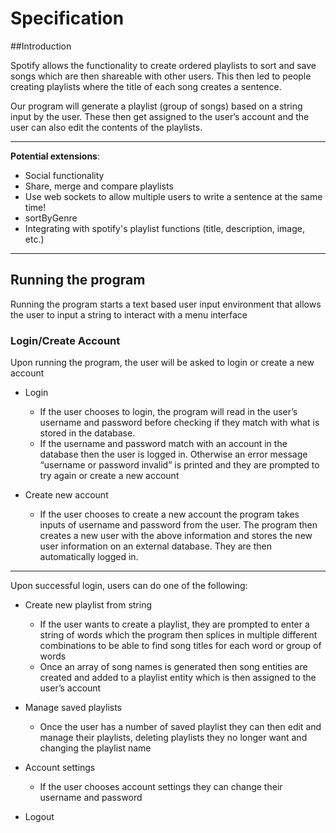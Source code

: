 # Specification


##Introduction

Spotify allows the functionality to create ordered playlists to sort and save songs which are then shareable with other users. This then led to people creating playlists where the title of each song creates a sentence.

Our program will generate a playlist (group of songs) based on a string input by the user. These then get assigned to the  user’s account and the user can also edit the contents of the playlists. 

***

**Potential extensions**:
* Social functionality
* Share, merge and compare playlists
* Use web sockets to allow multiple users to write a sentence at the same time! 
* sortByGenre 
* Integrating with spotify's playlist functions (title, description, image, etc.)


***

## Running the program

Running the program starts a text based user input environment that allows the user to input a string to interact with a menu interface

### Login/Create Account

Upon running the program, the user will be asked to login or create a new account

* Login
	* If the user chooses to login, the program will read in the user’s username and password before checking if they match with what is stored in the database. 
	* If the username and password match with an account in the database then the user is logged in. Otherwise an error message “username or password invalid” is printed and they are prompted to try again or create a new account

* Create new account 
	* If the user chooses to create a new account the program takes inputs of username and password from the user. The program then creates a new user with the above information and stores the new user information on an external database. They are then automatically logged in.

***

Upon successful login, users can do one of the following: 

* Create new playlist from string
	* If the user wants to create a playlist, they are prompted to enter a string of words which the program then splices in multiple different combinations to be able to find song titles for each word or group of words
	* Once an array of song names is generated then song entities are created and added to a playlist entity which is then assigned to the user’s account

* Manage saved playlists
	* Once the user has a number of saved playlist they can then edit and manage their playlists, deleting playlists they no longer want and changing the playlist name

* Account settings 
	* If the user chooses account settings they can change their username and password

* Logout

